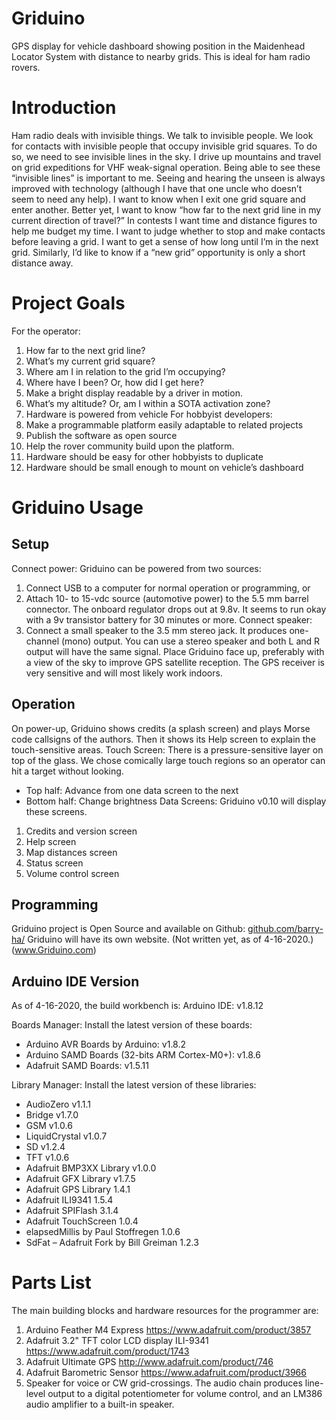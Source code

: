 # Griduino
GPS display for vehicle dashboard showing position in the Maidenhead Locator System with distance to nearby grids. This is ideal for ham radio rovers.

# Introduction
Ham radio deals with invisible things. We talk to invisible people. We look for contacts with invisible people that occupy invisible grid squares. To do so, we need to see invisible lines in the sky. I drive up mountains and travel on grid expeditions for VHF weak-signal operation. Being able to see these “invisible lines” is important to me. Seeing and hearing the unseen is always improved with technology (although I have that one uncle who doesn’t seem to need any help).
I want to know when I exit one grid square and enter another. Better yet, I want to know “how far to the next grid line in my current direction of travel?”
In contests I want time and distance figures to help me budget my time. I want to judge whether to stop and make contacts before leaving a grid. I want to get a sense of how long until I’m in the next grid. Similarly, I’d like to know if a “new grid” opportunity is only a short distance away.

# Project Goals
For the operator:
1. How far to the next grid line?
2. What’s my current grid square?
3. Where am I in relation to the grid I’m occupying?
4. Where have I been? Or, how did I get here?
5. Make a bright display readable by a driver in motion.
6. What’s my altitude? Or, am I within a SOTA activation zone?
7. Hardware is powered from vehicle
For hobbyist developers:
8. Make a programmable platform easily adaptable to related projects
9. Publish the software as open source
10. Help the rover community build upon the platform.
11. Hardware should be easy for other hobbyists to duplicate
12. Hardware should be small enough to mount on vehicle’s dashboard

# 	Griduino Usage
## Setup
Connect power: Griduino can be powered from two sources:
1. Connect USB to a computer for normal operation or programming, or
2. Attach 10- to 15-vdc source (automotive power) to the 5.5 mm barrel connector. The onboard regulator drops out at 9.8v. It seems to run okay with a 9v transistor battery for 30 minutes or more. 
Connect speaker:
3. Connect a small speaker to the 3.5 mm stereo jack.
It produces one-channel (mono) output. You can use a stereo speaker and both L and R output will have the same signal.
Place Griduino face up, preferably with a view of the sky to improve GPS satellite reception. The GPS receiver is very sensitive and will most likely work indoors.

## Operation
On power-up, Griduino shows credits (a splash screen) and plays Morse code callsigns of the authors.
Then it shows its Help screen to explain the touch-sensitive areas.
Touch Screen: There is a pressure-sensitive layer on top of the glass. We chose comically large touch regions so an operator can hit a target without looking.
- Top half:	Advance from one data screen to the next
- Bottom half:	Change brightness
Data Screens: Griduino v0.10 will display these screens.
1. Credits and version screen
1. Help screen
1. Map distances screen
1. Status screen
1. Volume control screen

## Programming
Griduino project is Open Source and available on Github: [github.com/barry-ha/](https://github.com/barry-ha/)
Griduino will have its own website. (Not written yet, as of 4-16-2020.) (www.Griduino.com)

## Arduino IDE Version
As of 4-16-2020, the build workbench is: Arduino IDE: v1.8.12

Boards Manager: Install the latest version of these boards:
- Arduino AVR Boards by Arduino: v1.8.2
- Arduino SAMD Boards (32-bits ARM Cortex-M0+): v1.8.6
- Adafruit SAMD Boards: v1.5.11

Library Manager: Install the latest version of these libraries:
- AudioZero v1.1.1
- Bridge v1.7.0
- GSM v1.0.6
- LiquidCrystal v1.0.7
- SD v1.2.4
- TFT v1.0.6
- Adafruit BMP3XX Library v1.0.0
- Adafruit GFX Library v1.7.5
- Adafruit GPS Library 1.4.1
- Adafruit ILI9341 1.5.4
- Adafruit SPIFlash 3.1.4
- Adafruit TouchScreen 1.0.4
- elapsedMillis by Paul Stoffregen 1.0.6
- SdFat – Adafruit Fork by Bill Greiman 1.2.3

# Parts List
The main building blocks and hardware resources for the programmer are:
1. Arduino Feather M4 Express	https://www.adafruit.com/product/3857 
1. Adafruit 3.2" TFT color LCD display ILI-9341	https://www.adafruit.com/product/1743 
1. Adafruit Ultimate GPS	http://www.adafruit.com/product/746
1. Adafruit Barometric Sensor	https://www.adafruit.com/product/3966 
1. Speaker for voice or CW grid-crossings. The audio chain produces line-level output to a digital potentiometer for volume control, and an LM386 audio amplifier to a built-in speaker.
